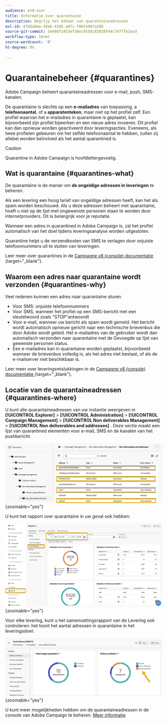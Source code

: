 ```yaml
---
audience: end-user
title: Informatie over quarantaine
description: Begrijp het beheer van quarantaineadressen
exl-id: 4fddabbe-39ab-418b-a87c-f86fe96fa28b
source-git-commit: 3e99bf1453ef38ec915dc82828f44c7d7ffb2acd
workflow-type: tm+mt
source-wordcount: '0'
ht-degree: 0%

---
```


# Quarantainebeheer {#quarantines}

Adobe Campaign beheert quarantaineadressen voor e-mail, push, SMS-kanalen.

De quarantaine is slechts op een **e-mailadres** van toepassing, a **telefoonaantal**, of a **apparatenteken**, maar niet op het profiel zelf. Een profiel waarvan het e-mailadres in quarantaine is geplaatst, kan bijvoorbeeld zijn profiel bijwerken en een nieuw adres invoeren. Dit profiel kan dan opnieuw worden geactiveerd door leveringsacties. Eveneens, als twee profielen gebeuren om het zelfde telefoonaantal te hebben, zullen zij allebei worden beïnvloed als het aantal quarantined is.

>[!CAUTION]
>
>Quarantine in Adobe Campaign is hoofdlettergevoelig.

## Wat is quarantaine {#quarantines-what}

De quarantaine is de manier om **de ongeldige adressen in leveringen** te beheren.

Als een levering een hoog tarief van ongeldige adressen heeft, kan het als spam worden beschouwd. Als u deze adressen beheert met quarantaine, hoeft u niet op de lijst met ongewenste personen staan te worden door internetproviders. Dit is belangrijk voor je reputatie.

Wanneer een adres in quarantined in Adobe Campaign is, zal het profiel automatisch van het doel tijdens leveringsanalyse worden uitgesloten.

Quarantine helpt u de verzendkosten van SMS te verlagen door onjuiste telefoonnummers uit te sluiten van leveringen.

Leer meer over quarantines in de [ Campagne v8 (console) documentatie ](https://experienceleague.adobe.com/en/docs/campaign/campaign-v8/send/failures/quarantines) {target="_blank"}.


## Waarom een adres naar quarantaine wordt verzonden {#quarantines-why}

Veel redenen kunnen een adres naar quarantaine sturen:

* Voor SMS: onjuiste telefoonnummers
* Voor SMS, wanneer het profiel op een SMS-bericht met een sleutelwoord zoals &quot;STOP&quot;antwoordt
* Voor e-mail, wanneer uw bericht als spam wordt gemeld. Het bericht wordt automatisch opnieuw gericht naar een technische brievenbus die door Adobe wordt geleid. Het e-mailadres van de gebruiker wordt dan automatisch verzonden naar quarantaine met de Gevoegde op lijst van gewenste personen status.
* Een e-mailadres kan in quarantaine worden geplaatst, bijvoorbeeld wanneer de brievenbus volledig is, als het adres niet bestaat, of als de e-mailserver niet beschikbaar is.

Leer meer over leveringsmislukkingen in de [ Campagne v8 (console) documentatie ](https://experienceleague.adobe.com/en/docs/campaign/campaign-v8/send/failures/delivery-failures) {target="_blank"}.

## Locatie van de quarantaineadressen {#quarantines-where}

U kunt alle quarantaineadressen van uw instantie weergeven in **[!UICONTROL Explorer]** > **[!UICONTROL Administration]** > **[!UICONTROL Campaign Management]** > **[!UICONTROL Non deliverables Management]** > **[!UICONTROL Non deliverables and addresses]** . Deze sectie maakt een lijst van quarantined elementen voor e-mail, SMS en de kanalen van het pushbericht.

![](assets/quarantine_location.png){zoomable="yes"}

U kunt het rapport over quarantaine in uw geval ook hebben:

![](assets/quarantine_reports.png){zoomable="yes"}

Voor elke levering, kunt u het samenvattingsrapport van de Levering ook controleren: het toont het aantal adressen in quarantaine in het leveringsdoel:

![](assets/quarantine_delivery.png){zoomable="yes"}

U kunt meer mogelijkheden hebben om de quarantaineadressen in de console van Adobe Campaign te beheren. [Meer informatie](https://experienceleague.adobe.com/en/docs/campaign/campaign-v8/send/failures/quarantines#access-quarantined-addresses)
